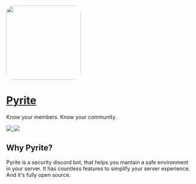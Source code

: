 <div>
	<a href="https://pyritebot.netlify.app/">
		<img
			src="https://i.imgur.com/c7QZIo0.png" 
      height="200" 
			width="200"
			style="border-radius: 10%" 
		/>
		<h1>Pyrite</h1>
	</a>
	<p>Know your members. Know your community.</p>
	<a href="https://github.com/pyritebot/pyrite">
		<img src="https://img.shields.io/static/v1?color=%232161b8&logo=github&label=GitHub&message=pyrite">
	</a>
	<a href="https://discord.gg/NxJzWWqhdQ">
		<img src="https://img.shields.io/discord/1008365644636495953?color=%09%235865F2&label=Discord&logo=discord&logoColor=%23FFF">
	</a>
</div>

## Why Pyrite?

Pyrite is a security discord bot, that helps you mantain a safe environment in your server. It has countless features to simplify your server experience. And it's fully open source.
